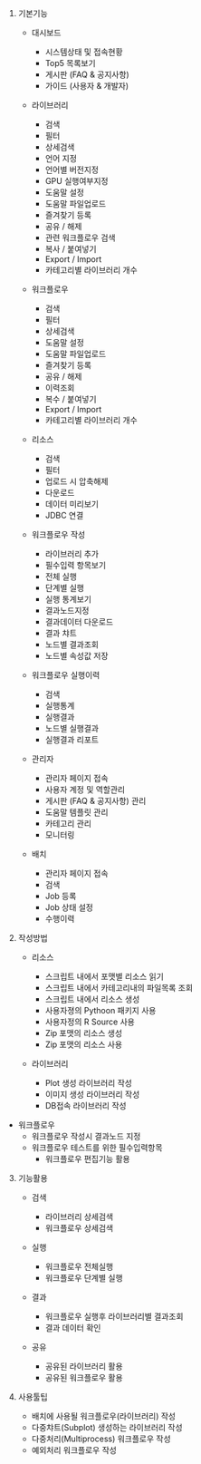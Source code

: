 1. 기본기능
   - 대시보드
     - 시스템상태 및 접속현황
     - Top5 목록보기
     - 게시판 (FAQ & 공지사항)
     - 가이드 (사용자 & 개발자)
     
     
   - 라이브러리
     - 검색
     - 필터
     - 상세검색
     - 언어 지정
     - 언어별 버전지정
     - GPU 실행여부지정
     - 도움말 설정
     - 도움말 파일업로드
     - 즐겨찾기 등록
     - 공유 / 해제
     - 관련 워크플로우 검색
     - 복사 / 붙여넣기
     - Export / Import
     - 카테고리별 라이브러리 개수
     
     
   - 워크플로우
     - 검색
     - 필터
     - 상세검색
     - 도움말 설정
     - 도움말 파일업로드
     - 즐겨찾기 등록
     - 공유 / 해제
     - 이력조회
     - 복수 / 붙여넣기
     - Export / Import
     - 카테고리별 라이브러리 개수
     
     
   - 리소스
     - 검색
     - 필터
     - 업로드 시 압축해제
     - 다운로드
     - 데이터 미리보기
     - JDBC 연결
     
     
   - 워크플로우 작성
     - 라이브러리 추가
     - 필수입력 항목보기
     - 전체 실행
     - 단계별 실행
     - 실행 통계보기
     - 결과노드지정
     - 결과데이터 다운로드
     - 결과 챠트
     - 노드별 결과조회
     - 노드별 속성값 저장
     
     
   - 워크플로우 실행이력
     - 검색
     - 실행통계
     - 실행결과
     - 노드별 실행결과
     - 실행결과 리포트
     
     
   - 관리자
     - 관리자 페이지 접속
     - 사용자 계정 및 역할관리
     - 게시판 (FAQ & 공지사항) 관리
     - 도움말 템플릿 관리
     - 카테고리 관리
     - 모니터링
     
     
   - 배치
     - 관리자 페이지 접속
     - 검색
     - Job 등록
     - Job 상태 설정
     - 수행이력
   
   
   
2. 작성방법 
   - 리소스
     - 스크립트 내에서 포맷별 리소스 읽기
     - 스크립트 내에서 카테고리내의 파일목록 조회
     - 스크립트 내에서 리소스 생성
     - 사용자졍의 Pythoon 패키지 사용
     - 사용자정의 R Source 사용
     - Zip 포맷의 리소스 생성
     - Zip 포맷의 리소스 사용
     
     
   - 라이브러리
     - Plot 생성 라이브러리 작성
     - 이미지 생성 라이브러리 작성
     - DB접속 라이브러리 작성
     
     
- 워크플로우
     - 워크플로우 작성시 결과노드 지정
  - 워크플로우 테스트를 위한 필수입력항목
     - 워크플로우 편집기능 활용
   
   
   
3. 기능활용
   - 검색
     - 라이브러리 상세검색
     - 워크플로우 상세검색
     
     
   - 실행
     - 워크플로우 전체실행
     - 워크플로우 단계별 실행
     
     
   - 결과
     - 워크플로우 실행후 라이브러리별 결과조회
     - 결과 데이터 확인
     
     
   - 공유
     - 공유된 라이브러리 활용
     - 공유된 워크플로우 활용
   
   
   
4. 사용툴팁
   -  배치에 사용될 워크플로우(라이브러리) 작성
   -  다중챠트(Subplot) 생성하는 라이브러리 작성
   -  다중처리(Multiprocess) 워크플로우 작성
   -  예외처리 워크플로우 작성
   





